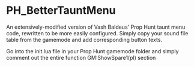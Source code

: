 PH_BetterTauntMenu
=================

An extensively-modified version of Vash Baldeus' Prop Hunt taunt menu code, rewritten to be more easily configured. Simply copy your sound file table from the gamemode and add corresponding button texts.

Go into the init.lua file in your Prop Hunt gamemode folder and simply comment out the entire function GM:ShowSpare1(pl) section
